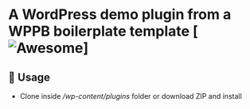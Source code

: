 # A WordPress demo plugin from a WPPB boilerplate template  [![Awesome](https://cdn.rawgit.com/sindresorhus/awesome/d7305f38d29fed78fa85652e3a63e154dd8e8829/media/badge.svg)]

## 🏁 Usage

- Clone inside */wp-content/plugins* folder or download ZIP and install
